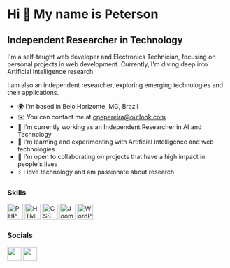 Hi 👋 My name is Peterson
==========================

Independent Researcher in Technology
------------------------------------

I'm a self-taught web developer and Electronics Technician, focusing on personal projects in web development. Currently, I'm diving deep into Artificial Intelligence research.

I am also an independent researcher, exploring emerging technologies and their applications.

* 🌍  I'm based in Belo Horizonte, MG, Brazil
* ✉️  You can contact me at [cpepereira@outlook.com](mailto:cpepereira@outlook.com)
* 🚀  I'm currently working as an Independent Researcher in AI and Technology
* 🧠  I'm learning and experimenting with Artificial Intelligence and web technologies
* 🤝  I'm open to collaborating on projects that have a high impact in people's lives
* ⚡  I love technology and am passionate about research



### Skills

<p align="left">
<!-- Adicione ícones das tecnologias que você conhece, como HTML, CSS, PHP -->
<a href="https://www.php.net/" target="_blank" rel="noreferrer"><img src="https://raw.githubusercontent.com/danielcranney/readme-generator/main/public/icons/skills/php.svg" width="36" height="36" alt="PHP" /></a>
<a href="https://developer.mozilla.org/en-US/docs/Web/HTML" target="_blank" rel="noreferrer"><img src="https://raw.githubusercontent.com/danielcranney/readme-generator/main/public/icons/skills/html5-colored.svg" width="36" height="36" alt="HTML" /></a>
<a href="https://developer.mozilla.org/en-US/docs/Web/CSS" target="_blank" rel="noreferrer"><img src="https://raw.githubusercontent.com/danielcranney/readme-generator/main/public/icons/skills/css3.svg" width="36" height="36" alt="CSS" /></a>
<a href="https://www.joomla.org/" target="_blank" rel="noreferrer"><img src="https://raw.githubusercontent.com/danielcranney/readme-generator/main/public/icons/skills/joomla.svg" width="36" height="36" alt="Joomla" /></a>
<a href="https://wordpress.org/" target="_blank" rel="noreferrer"><img src="https://raw.githubusercontent.com/danielcranney/readme-generator/main/public/icons/skills/wordpress.svg" width="36" height="36" alt="WordPress" /></a>
</p>

### Socials

<p align="left">
<!-- Adicione seus próprios links de redes sociais -->
<a href="https://www.github.com/cpepereira" target="_blank" rel="noreferrer"><img src="https://raw.githubusercontent.com/danielcranney/readme-generator/main/public/icons/socials/github-dark.svg" width="32" height="32" /></a>
<a href="https://www.linkedin.com/in/cpepereira" target="_blank" rel="noreferrer"><img src="https://raw.githubusercontent.com/danielcranney/readme-generator/main/public/icons/socials/linkedin.svg" width="32" height="32" /></a>
</p>
